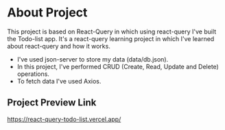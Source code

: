# About Project

This project is based on React-Query in which using react-query I've built the Todo-list app. It's a react-query learning project in which I've learned about react-query and how it works.
- I've used json-server to store my data (data/db.json).
- In this project, I've performed CRUD (Create, Read, Update and Delete) operations.
- To fetch data I've used Axios.


## Project Preview Link
https://react-query-todo-list.vercel.app/

